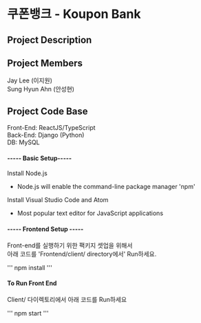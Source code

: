 # 쿠폰뱅크 - Koupon Bank

## Project Description

## Project Members
Jay Lee (이지원) <br>
Sung Hyun Ahn (안성현)

## Project Code Base
Front-End: ReactJS/TypeScript <br>
Back-End: Django (Python) <br>
DB: MySQL

#### ----- Basic Setup-----
Install Node.js <br>
- Node.js will enable the command-line package manager 'npm' <br>

Install Visual Studio Code and Atom <br>
- Most popular text editor for JavaScript applications

#### ----- Frontend Setup -----
Front-end를 실행하기 위한 팩키지 셋업을 위해서 <br>
아래 코드를 'Frontend/client/ directory에서' Run하세요. <br>

'''
npm install
'''

#### To Run Front End
Client/ 다이렉토리에서 아래 코드를 Run하세요 <br>

'''
npm start
'''
